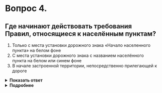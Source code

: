 # Вопрос 4.

## Где начинают действовать требования Правил, относящиеся к населённым пунктам?

1. Только с места установки дорожного знака «Начало населенного пункта» на белом фоне
2. С места установки дорожного знака с названием населённого пункта на белом или синем фоне
3. В начале застроенной территории, непосредственно прилегающей к дороге

<details>
<summary><b>Показать ответ</b></summary>
Правильный ответ: 1
</details>
<details>
<summary><b>Подробнее</b></summary>
Только с места установки знака 5.23.1 или 5.23.2 «Начало населённого пункта» на белом фоне.
(«Дорожные знаки»)
</details>